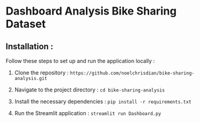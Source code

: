 # Dashboard Analysis Bike Sharing Dataset

## Installation :
Follow these steps to set up and run the application locally :

1. Clone the repository :
`https://github.com/noelchrisdian/bike-sharing-analysis.git`

2. Navigate to the project directory :
`cd bike-sharing-analysis` 

3. Install the necessary dependencies :
`pip install -r requirements.txt`

4. Run the Streamlit application :
`streamlit run Dashboard.py`
